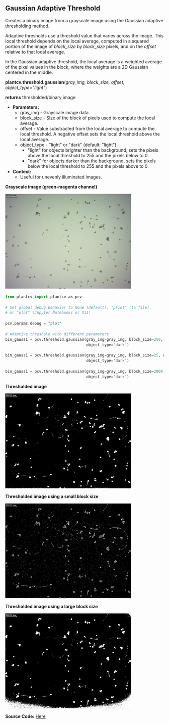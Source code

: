 ## Gaussian Adaptive Threshold

Creates a binary image from a grayscale image using the Gaussian adaptive thresholding method.

Adaptive thresholds use a threshold value that varies across the image.
This local threshold depends on the local average, computed in a squared portion of the image of
*block_size* by *block_size* pixels, and on the *offset* relative to that local average.

In the Gaussian adaptive threshold, the local average is a weighted average of the pixel values in the block, where the weights are a 2D Gaussian centered in the middle.

**plantcv.threshold.gaussian**(*gray_img, block_size, offset, object_type="light"*)

**returns** thresholded/binary image

- **Parameters:**
    - gray_img - Grayscale image data.
    - block_size - Size of the block of pixels used to compute the local average.
    - offset - Value substracted from the local average to compute the local threshold.
    A negative offset sets the local threshold above the local average.
    - object_type - "light" or "dark" (default: "light").
      - "light" for objects brighter than the background, sets the pixels above
      the local threshold to 255 and the pixels below to 0.
      - "dark" for objects darker than the background, sets the pixels below the
      local threshold to 255 and the pixels above to 0.
- **Context:**
    - Useful for unevenly illuminated images.


**Grayscale image (green-magenta channel)**

![Screenshot](img/documentation_images/adaptive_threshold/pollen_grains.png)


```python
from plantcv import plantcv as pcv

# Set global debug behavior to None (default), "print" (to file),
# or "plot" (Jupyter Notebooks or X11)

pcv.params.debug = "plot"

# Adaptive threshold with different parameters
bin_gauss1 = pcv.threshold.gaussian(gray_img=gray_img, block_size=250, offset=15,
                                    object_type='dark')

bin_gauss1 = pcv.threshold.gaussian(gray_img=gray_img, block_size=25, offset=5,
                                    object_type='dark')
                                    
bin_gauss1 = pcv.threshold.gaussian(gray_img=gray_img, block_size=2000, offset=15,
                                    object_type='dark')

```

**Thresholded image**

![Screenshot](img/documentation_images/adaptive_threshold/pollen_grains_adaptive_Gauss_250-15_scaled.png)

**Thresholded image using a small block size**

![Screenshot](img/documentation_images/adaptive_threshold/pollen_grains_adaptive_Gauss_25-5_scaled.png)

**Thresholded image using a large block size**

![Screenshot](img/documentation_images/adaptive_threshold/pollen_grains_adaptive_Gauss_2000-15_scaled.png)

**Source Code:** [Here](https://github.com/danforthcenter/plantcv/blob/main/plantcv/plantcv/threshold/threshold_methods.py)
